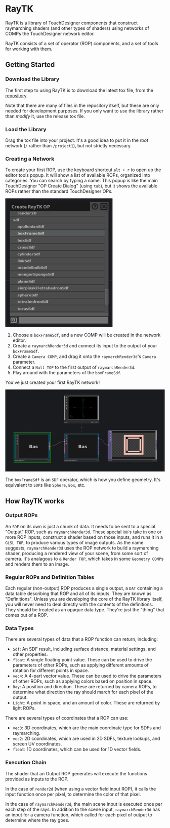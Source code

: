 # RayTK

RayTK is a library of TouchDesigner components that construct raymarching shaders (and other types of shaders) using networks of COMPs the TouchDesigner network editor.

RayTK consists of a set of operator (ROP) components, and a set of tools for working with them.

## Getting Started

### Download the Library

The first step to using RayTK is to download the latest tox file, from the [repository](https://github.com/t3kt/raytk/releases).

Note that there are many of files in the repository itself, but these are only needed for development purposes. If you only want to *use* the library rather than *modify* it, use the release tox file.

### Load the Library

Drag the tox file into your project. It's a good idea to put it in the *root* network (`/` rather than `/project1`), but not strictly necessary.

### Creating a Network

To create your first ROP, use the keyboard shortcut `alt + r` to open up the editor tools popup. It will show a list of available ROPs, organized into categories. You can search by typing a name. This popup is like the main TouchDesigner "OP Create Dialog" (using `tab`), but it shows the available ROPs rather than the standard TouchDesigner OPs.

![Create OP Menu](docs/img/intro-createOpMenu.png)

1. Choose a `boxFrameSdf`, and a new COMP will be created in the network editor.
1. Create a `raymarchRender3d` and connect its input to the output of your `boxFrameSdf`.
1. Create a `Camera COMP`, and drag it onto the `raymarchRender3d`'s `Camera` parameter.
1. Connect a `Null TOP` to the first output of `raymarchRender3d`.
1. Play around with the parameters of the `boxFrameSdf`.

You've just created your first RayTK network!

![Basic RayTK Network](docs/img/intro-basicNetwork.png)

The `boxFrameSdf` is an `SDF` operator, which is how you define geometry. It's equivalent to `SOP`s like `Sphere`, `Box`, etc.

## How RayTK works

### Output ROPs

An `SDF` on its own is just a chunk of data. It needs to be sent to a special "Output" ROP, such as `raymarchRender3d`. These special `ROPs` take in one or more ROP inputs, construct a shader based on those inputs, and runs it in a `GLSL TOP`, to produce various types of image outputs. As the name suggests, `raymarchRender3d` uses the ROP network to build a raymarching shader, producing a rendered view of your scene, from some sort of camera. It's analagous to a `Render TOP`, which takes in some `Geometry COMP`s and renders them to an image.

### Regular ROPs and Definition Tables

Each regular (non-output) ROP produces a single output, a `DAT` containing a data table describing that ROP and all of its inputs. They are known as "Definitions". Unless you are developing the core of the RayTK library itself, you will never need to deal directly with the contents of the definitions. They should be treated as an opaque data type. They're just the "thing" that comes out of a ROP.

### Data Types

There are several types of data that a ROP function can return, including:
* `Sdf`: An SDF result, including surface distance, material settings, and other properties.
* `float`: A single floating point value. These can be used to drive the parameters of other ROPs, such as applying different amounts of rotation for different points in space.
* `vec4`: A 4-part vector value. These can be used to drive the parameters of other ROPs, such as applying colors based on position in space.
* `Ray`: A position and direction. These are returned by camera ROPs, to determine what direction the ray should march for each pixel of the output.
* `Light`: A point in space, and an amount of color. These are returned by light ROPs.

There are several types of coordinates that a ROP can use:
* `vec3`: 3D coordinates, which are the main coordinate type for SDFs and raymarching.
* `vec2`: 2D coordinates, which are used in 2D SDFs, texture lookups, and screen UV coordinates.
* `float`: 1D coordinates, which can be used for 1D vector fields.

### Execution Chain

The shader that an Output ROP generates will execute the functions provided as inputs to the ROP.

In the case of `render2d` (when using a vector field input ROP), it calls the input function once per pixel, to determine the color of that pixel.

In the case of `raymarchRender3d`, the main scene input is executed once per each step of the rays. In addition to the scene input, `raymarchRender3d` has an input for a camera function, which called for each pixel of output to determine where the ray goes.
